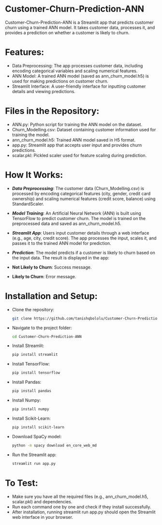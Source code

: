 # Customer-Churn-Prediction-ANN
Customer-Churn-Prediction-ANN is a Streamlit app that predicts customer churn using a trained ANN model. It takes customer data, processes it, and provides a prediction on whether a customer is likely to churn.

# Features:
* Data Preprocessing: The app processes customer data, including encoding categorical variables and scaling numerical features.
* ANN Model: A trained ANN model (saved as ann_churn_model.h5) is used for making predictions on customer churn.
* Streamlit Interface: A user-friendly interface for inputting customer details and viewing predictions.

# Files in the Repository:
* ANN.py: Python script for training the ANN model on the dataset.
* Churn_Modelling.csv: Dataset containing customer information used for training the model.
* ann_churn_model.h5: Trained ANN model saved in H5 format.
* app.py: Streamlit app that accepts user input and provides churn predictions.
* scalar.pkl: Pickled scaler used for feature scaling during prediction.

# How It Works:
* ***Data Preprocessing***:
    The customer data (Churn_Modelling.csv) is processed by encoding categorical features (city, gender, credit card ownership) and scaling numerical features (credit score, balance) using StandardScaler.

* ***Model Training***:
    An Artificial Neural Network (ANN) is built using TensorFlow to predict customer churn. The model is trained on the preprocessed data and saved as ann_churn_model.h5.

* ***Streamlit App***:
    Users input customer details through a web interface (e.g., age, city, credit score). The app processes the input, scales it, and passes it to the trained ANN model for prediction.

* ***Prediction***:
    The model predicts if a customer is likely to churn based on the input data. The result is displayed in the app:

* **Not Likely to Churn**: Success message.
* **Likely to Churn**: Error message.

# Installation and Setup:
* Clone the repository:
  ```bash
  git clone https://github.com/tanishqbololu/Customer-Churn-Prediction-ANN.git
  ```
* Navigate to the project folder:  
  ```bash
  cd Customer-Churn-Prediction-ANN
  ```

* Install Streamlit:
  ```bash
  pip install streamlit
  ```
* Install TensorFlow:
  ``` bash
  pip install tensorflow
  ```
* Install Pandas:
  ```bash
  pip install pandas
  ```
* Install Numpy:
  ```bash
  pip install numpy
  ```
* Install Scikit-Learn:
  ```bash
  pip install scikit-learn
  ```
* Download SpaCy model:
  ```bash
  python -m spacy download en_core_web_md
  ```
* Run the Streamlit app:
  ```bash
  streamlit run app.py
  ```
# To Test:
* Make sure you have all the required files (e.g., ann_churn_model.h5, scalar.pkl) and dependencies.
* Run each command one by one and check if they install successfully.
* After installation, running streamlit run app.py should open the Streamlit web interface in your browser.
